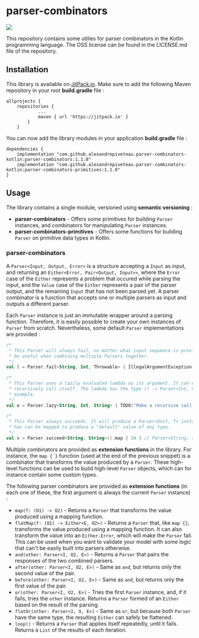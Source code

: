 # parser-combinators

[![](https://jitpack.io/v/alexandrepiveteau/parser-combinators-kotlin.svg)](https://jitpack.io/#alexandrepiveteau/parser-combinators-kotlin)

This repository contains some utilies for parser combinators in the Kotlin programming language.
The OSS license can be found in the LICENSE.md file of the repository.

## Installation
This library is available on [JitPack.io](https://jitpack.io/#alexandrepiveteau/parser-combinators-kotlin). Make
sure to add the following Maven repository in your root **build.gradle** file :

```
allprojects {
	repositories {
			...
			maven { url 'https://jitpack.io' }
		}
	}
```

You can now add the library modules in your application **build.gradle** file :

```
dependencies {
	implementation "com.github.alexandrepiveteau.parser-combinators-kotlin:parser-combinators:1.1.0"
    implementation "com.github.alexandrepiveteau.parser-combinators-kotlin:parser-combinators-primitives:1.1.0"
}
```

## Usage
The library contains a single module, versioned using **semantic versioning** :

- **parser-combinators** - Offers some primitives for building `Parser` instances, and combinators for manipulating `Parser` instances.
- **parser-combinators-primitives** - Offers some functions for building `Parser` on primitive data types in Kotlin.

### parser-combinators

A `Parser<Input, Output, Error>` is a structure accepting a `Input` as input, and returning an `Either<Error, Pair<Output, Input>>`, where the `Error` case of the `Either` represents a problem that occured while parsing the input, and the `Value` case of the `Either` represents a pair of the parser output, and the remaining `Input` that has not been parsed yet. A parser combinator is a function that accepts one or multiple parsers as input and outputs a different parser.

Each `Parser` instance is just an immutable wrapper around a parsing function. Therefore, it is easily possible to create your own instances of `Parser` from scratch. Nevertheless, some default `Parser` implementations are provided :

```kotlin
/*
 * This Parser will always fail, no matter what input sequence is provided to it. This can
 * be useful when combining multiple Parsers together.
 */
val l = Parser.fail<String, Int, Throwable> { IllegalArgumentException("This parser always fail.") }

/*
 * This Parser uses a lazily evaluated lambda as its argument. It can easily be used to
 * recursively call itself. The lambda has the type () -> Parser<Int, String> in this
 * example.
 */
val e = Parser.lazy<String, Int, String> { TODO("Make a recursive call, lazily evaluated.") }

/*
 * This Parser always succeeds. It will produce a Parser<Unit, T> instance, and therefore
 * has can be mapped to produce a "default" value of any type. 
 */
val x = Parser.succeed<String, String>().map { 34 } // Parser<String, Int, String>
```

Multiple combinators are provided as **extension functions** in the library. For instance, the `map { }` function (used at the end of the previous snippet) is a combinator that transforms the value produced by a `Parser`. These high-level functions can be used to build high-level `Parser` objects, which can for instance contain some custom types.

The following parser combinators are provided as **extension functions** (in each one of these, the first argument is always the current `Parser` instance) :

- `map(f: (O1) -> O2)` - Returns a `Parser` that transforms the value produced using a mapping function.
- `flatMap(f: (O1) -> Either<E, O2>)` - Returns a `Parser` that, like `map {}`, transforms the value produced using a mapping function. It can also transform the value into an `Either.Error`, which will make the `Parser` fail. This can be used when you want to validate your model with some logic that can't be easily built into parsers otherwise.
- `and(other: Parser<I, O2, E>)` - Returns a `Parser` that pairs the responses of the two combined parsers.
- `after(other: Parser<I, O2, E>)` - Same as `and`, but returns only the second value of the pair.
- `before(other: Parser<I, O2, E>)` - Same as `and`, but returns only the first value of the pair.
- `or(other: Parser<I, O2, E>)` - Tries the first `Parser` instance, and, if it fails, tries the `other` instance. Returns a `Parser` formed of an `Either` based on the result of the parsing.
- `flatOr(other: Parser<I, O, E>)` - Same as `or`, but because both `Parser` have the same type, the resulting `Either` can safely be flattened.
- `loop()` - Returns a `Parser` that applies itself repeatedly, until it fails. Returns a `List` of the results of each iteration.

